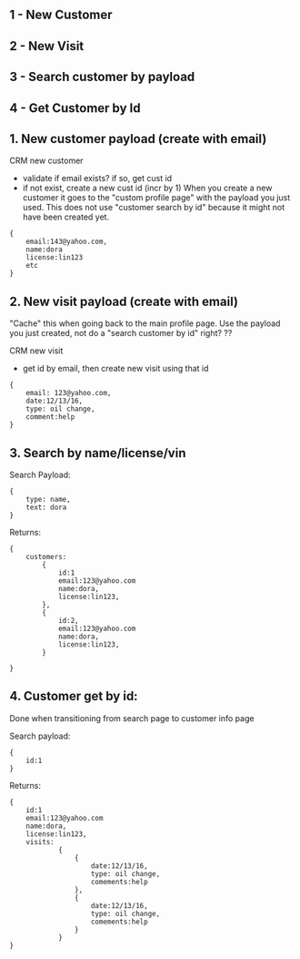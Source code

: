 ## 1 - New Customer
## 2 - New Visit
## 3 - Search customer by payload
## 4 - Get Customer by Id

## 1. New customer payload (create with email)
CRM new customer
- validate if email exists? if so, get cust id
- if not exist, create a new cust id (incr by 1)
When you create a new customer it goes to the "custom profile page" with the payload you just used. 
This does not use "customer search by id" because it might not have been created yet.

```
{
    email:143@yahoo.com,
    name:dora
    license:lin123
    etc
}
```

## 2. New visit payload (create with email)
"Cache" this when going back to the main profile page. Use the payload you just created, not do a "search customer by id" right? ??

CRM new visit
- get id by email, then create new visit using that id

```
{
    email: 123@yahoo.com,
    date:12/13/16,
    type: oil change,
    comment:help    
}
```


## 3. Search by name/license/vin
Search Payload:

```
{
    type: name,
    text: dora
}

```

Returns:
```
{ 
    customers: 
        {
            id:1
            email:123@yahoo.com
            name:dora,
            license:lin123,
        },
        {
            id:2,
            email:123@yahoo.com
            name:dora,
            license:lin123,
        }
 
}
```

## 4. Customer get by id:
Done when transitioning from search page to customer info page

Search payload:
```
{
    id:1
}
```


Returns:
```
{
    id:1
    email:123@yahoo.com
    name:dora,
    license:lin123,
    visits:
            {
                {
                    date:12/13/16,
                    type: oil change,
                    comements:help
                },
                {
                    date:12/13/16,
                    type: oil change,
                    comements:help
                }
            }
}
```            

